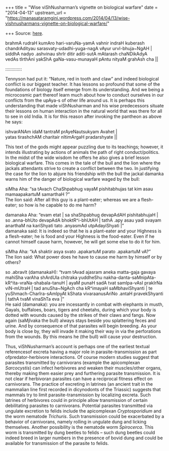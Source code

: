 +++
title = "Wise viShNusharman’s vignette on biological warfare"
date = "2014-04-13"
upstream_url = "https://manasataramgini.wordpress.com/2014/04/13/wise-vishnusharmans-vignette-on-biological-warfare/"

+++
Source: [here](https://manasataramgini.wordpress.com/2014/04/13/wise-vishnusharmans-vignette-on-biological-warfare/).

brahmA rudraH kumAro hari-varuNa-yamA vahnir indraH kuberash  
chandrAdityau sarasvaty-udadhi-yuga-nagA vAyur urvI-bhuja\~NgAH \|  
siddhA nadyo .ashvinau shrIr ditir aditi-sutA mAtarash chaNDikAdyA  
vedAs tIrthAni yakShA gaNa-vasu-munayaH pAntu nityaM grahAsh cha \|\|

:::::::::::::

Tennyson had put it: “Nature, red in tooth and claw” and indeed
biological conflict is our biggest teacher. It has lessons so profound
that some of the foundations of biology itself emerge from its
understanding. And we being a microcosmic part thereof learn much about
how to conduct ourselves in our conflicts from the upAya-s of other life
around us. It is perhaps this understanding that made viShNusharman and
his wise predecessors situate their lessons on human interaction in the
natural world that was there for all to see in old India. It is for this
reason after invoking the pantheon as above he says:

ishvarANAm idaM tantraM prAyeNautsukyam Avahet \|  
yatas tirashchAM charitair nItimArgaH pradarshyate \|\|

This text of the gods might appear puzzling due to its teachings;
however, it intends illustrating by actions of animals the path of right
conduct/politics. In the midst of the wide wisdom he offers he also
gives a brief lesson biological warfare. This comes in the tale of the
bull and the lion where the jackals attendants strive to create a
conflict between the two. In justifying the case for the lion to abjure
his friendship with the bull the jackal damanka warns him of the danger
of biological warfare waged by the bull:

siMha Aha: “sa tAvach ChaShpabhug vayaM pishitabhujas tat kim asau
mamaapakartuM samarthaH ?”  
The lion said: After all this guy is a plant-eater; whereas we are a
flesh-eater; so how is he capable to do me harm?

damanaka Aha: “evam etat \| sa shaShpabhug devapAdAH pishitabhujaH \| so
.anna-bhUto devapAdA bhoktR^i-bhUtAH \| tathA .apy asau yadi svayam
anarthaM na kariShyati tato .anyasmAd utpAdayiShyati \|”  
damanaka said: It is indeed so that he is a plant-eater and your
Highness is a flesh-eater; he is food and your Highness is the
food-eater. Even if he cannot himself cause harm, however, he will get
some else to do it for him.

siMha Aha: “kA shaktir asya svato .apakartuM parato .apakartuM vA?”  
The lion said: What power does he have to cause me harm by himself or by
others?

so .abravIt (damanakaH): “tvam tAvad ajasram aneka matta-gaja gavaya
mahiSha varAha shArdUla chitraka yuddheShu
nakha-danta-saMnipAta-kR^ita-vraNa-shabala-tanuH \| ayaM punaH sadA tvat
samIpa-vAsI prakIrNa viN-mUtraH \| tad anuSha\~NgAch cha kR^imayaH
saMbhaviShyanti \| te yuShmach-CharIra-sAmIpyAt kShata vivaraanusAriNo
.antaH pravekShyanti \| tathA tvaM vinaShTa eva \|”  
He said (damanaka): you are incessantly in combat with elephants in
musth, Gayals, buffaloes, boars, tigers and cheetahs, during which your
body is dotted with wounds caused by the strikes of their claws and
fangs. Now again (saMjIvaka the bull) always stays beside you
splattering feces and urine. And by consequence of that parasites will
begin breeding. As your body is close by, they will invade it making
their way in via the perforations from the wounds. By this means he (the
bull) will cause your destruction.

Thus, viShNusharman’s account is perhaps one of the earliest textual
referencesof excreta having a major role in parasite-transmission as
part ofpredator-herbivore interactions. Of course modern studies
suggest that parasites transmitted by carnivorans (example the
apicomplexan *Sarcocystis*) can infect herbivores and weaken their
muscles/other organs, thereby making them easier prey and furthering
parasite transmission. It is not clear if herbivoran parasites can have
a reciprocal fitness effect on carnivorans. The practice of excreting in
latrines (an ancient trait in the mammalian line first recorded in
dicynodonts of the Triassic) suggests that mammals try to limit
parasite-transmission by localizing excreta. Such latrines of herbivores
could in principle allow transmission of certain debilitating parasites
to carnivorans. Potential parasites transmitted via ungulate excretion
to felids include the apicomplexan *Cryptosporidium* and the worm
nematode *Trichuris*. Such transmission could be exacerbated by a
behavior of carnivorans, namely rolling in ungulate dung and licking
themselves. Another possibility is the nematode worm *Spirocerca*. This
worm is transmitted by dung beetles to felids – such dung beetles could
indeed breed in larger numbers in the presence of bovid dung and could
be available for transmission of the parasite to felids.

